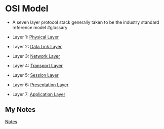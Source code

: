 # OSI Model
- A seven layer protocol stack generally taken to be the industry standard reference model #glossary

- Layer 1: [Physical Layer](physical-layer.md)
- Layer 2: [Data Link Layer](data-link-layer.md)
- Layer 3: [Network Layer](network-layer.md)
- Layer 4: [Transport Layer](transport-layer.md)
- Layer 5: [Session Layer](session-layer.md)
- Layer 6: [Presentation Layer](presentation-layer.md)
- Layer 7: [Application Layer](application-layer.md)
## My Notes
[Notes](mynotes/osi-model-notes.md)
